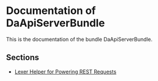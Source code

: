 Documentation of DaApiServerBundle
==================================

This is the documentation of the bundle DaApiServerBundle.

Sections
--------

- [Lexer Helper for Powering REST Requests](lexer_helper.md)